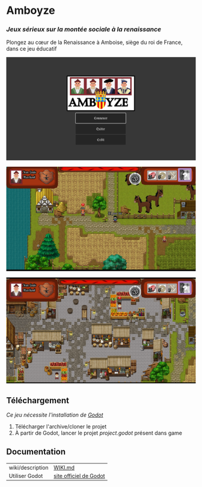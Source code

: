 # Amboyze
### _Jeux sérieux sur la montée sociale à la renaissance_

Plongez au cœur de la Renaissance à Amboise, siège du roi de France, dans ce jeu éducatif 

![Image du menu du jeu](images/menu.png)

![Image d'exemple de l'interface du jeu](images/start.png)

![Image d'exemple de l'interface du jeu](images/marchand.png)


## Téléchargement
*Ce jeu nécessite l'installation de [Godot][godotDownload]*

1) Télécharger l'archive/cloner le projet
2) À partir de Godot, lancer le projet *project.godot* présent dans game

## Documentation

| | |
| ------ | ------ |
| wiki/description | [WIKI.md][wiki] |
| Utiliser Godot | [site officiel de Godot][godot] |


[//]: # (Liens)

   [gamedl]: <Amboise.exe>
   [wiki]: <WIKI.md>
   [godot]: <https://godotengine.org/>
   [godotDownload]: <https://godotengine.org/download/>
